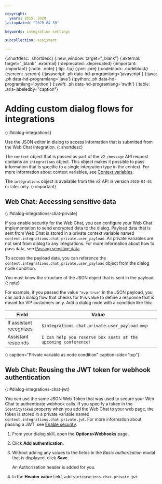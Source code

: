 ```yaml
---

copyright:
  years: 2015, 2020
lastupdated: "2020-04-30"

keywords: integration settings

subcollection: assistant

---
```


{:shortdesc: .shortdesc}
{:new_window: target="_blank"}
{:external: target="_blank" .external}
{:deprecated: .deprecated}
{:important: .important}
{:note: .note}
{:tip: .tip}
{:pre: .pre}
{:codeblock: .codeblock}
{:screen: .screen}
{:javascript: .ph data-hd-programlang='javascript'}
{:java: .ph data-hd-programlang='java'}
{:python: .ph data-hd-programlang='python'}
{:swift: .ph data-hd-programlang='swift'}
{:table: .aria-labeledby="caption"}

# Adding custom dialog flows for integrations
{: #dialog-integrations}

Use the JSON editor in dialog to access information that is submitted from the Web Chat integration.
{: shortdesc}

The `context` object that is passed as part of the v2 `/message` API request contains an `integrations` object. This object makes it possible to pass information that is specific to a single integration type in the context. For more information about context variables, see [Context variables](/docs/assistant?topic=assistant-dialog-runtime#dialog-runtime-context-variables).

The `integrations` object is available from the v2 API in version `2020-04-01` or later only.
{: important} 

## Web Chat: Accessing sensitive data
{: #dialog-integrations-chat-private}

If you enable security for the Web Chat, you can configure your Web Chat implementation to send encrypted data to the dialog. Payload data that is sent from Web Chat is stored in a private context variable named `context.integrations.chat.private.user_payload`. All private variables are not sent from dialog to any integrations. For more information about how to pass data, see [Passing sensitive data](/docs/assistant?topic=assistant-deploy-web-chat#deploy-web-chat-security-encrypt).

To access the payload data, you can reference the `context.integrations.chat.private.user_payload` object from the dialog node condition. 

You must know the structure of the JSON object that is sent in the payload.
{: note}

For example, if you passed the value `"mvp:true"` in the JSON payload, you can add a dialog flow that checks for this value to define a response that is meant for VIP customers only. Add a dialog node with a condition like this:

| Field | Value |
|-------|-------|
| If assistant recognizes | `$integrations.chat.private.user_payload.mvp` |
| Assistant responds | `I can help you reserve box seats at the upcoming conference!` |
{: caption="Private variable as node condition" caption-side="top"}

## Web Chat: Reusing the JWT token for webhook authentication
{: #dialog-integrations-chat-jwt}

You can use the same JSON Web Token that was used to secure your Web Chat to authenticate webhook calls. If you specify a token in the `identityToken` property when you add the Web Chat to your web page, the token is stored in a private variable named `context.integrations.chat.private.jwt`. For more information about passing a JWT, see [Enable security](/docs/assistant?topic=assistant-deploy-web-chat#deploy-web-chat-security-task).

1.  From your dialog skill, open the **Options>Webhooks** page.
1.  Click **Add authentication**. 
1.  Without adding any values to the fields in the *Basic authorization* modal that is displayed, click **Save**.

    An Authorization header is added for you.
1.  In the **Header value** field, add `$integrations.chat.private.jwt`.
